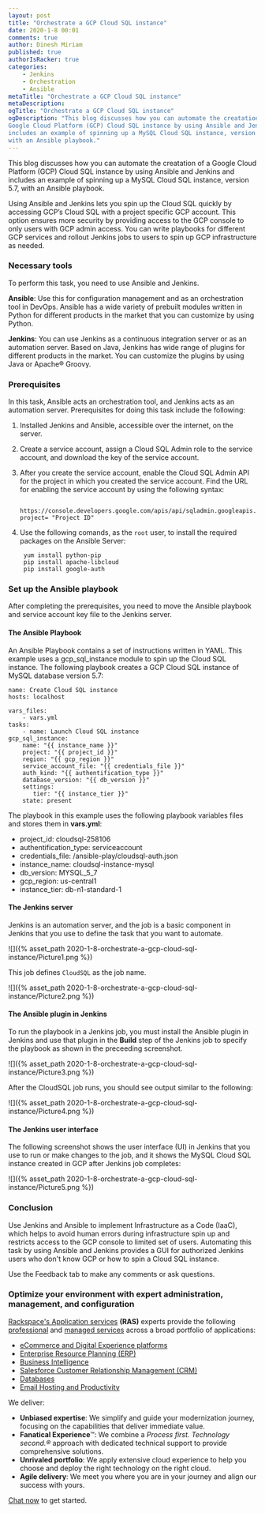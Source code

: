 ```yaml
---
layout: post
title: "Orchestrate a GCP Cloud SQL instance"
date: 2020-1-8 00:01
comments: true
author: Dinesh Miriam
published: true
authorIsRacker: true
categories:
    - Jenkins
    - Orchestration
    - Ansible
metaTitle: "Orchestrate a GCP Cloud SQL instance"
metaDescription:
ogTitle: "Orchestrate a GCP Cloud SQL instance"
ogDescription: "This blog discusses how you can automate the creatation of a
Google Cloud Platform (GCP) Cloud SQL instance by using Ansible and Jenkins and
includes an example of spinning up a MySQL Cloud SQL instance, version 5.7,
with an Ansible playbook."
---
```


This blog discusses how you can automate the creatation of a Google Cloud
Platform (GCP) Cloud SQL instance by using Ansible and Jenkins and includes an
example of spinning up a MySQL Cloud SQL instance, version 5.7, with an Ansible
playbook.

<!-- more -->

Using Ansible and Jenkins lets you spin up the Cloud SQL quickly by accessing
GCP’s Cloud SQL with a project specific GCP account. This option ensures more
security by providing access to the GCP console to only users with GCP admin
access. You can write playbooks for different GCP services and rollout Jenkins
jobs to users to spin up GCP infrastructure as needed.

### Necessary tools

To perform this task, you need to use Ansible and Jenkins.

**Ansible**: Use this for configuration management and as an orchestration tool
in DevOps. Ansible has a wide variety of prebuilt modules written in Python for
different products in the market that you can customize by using Python.

**Jenkins**: You can use Jenkins as a continuous integration server or as an
automation server. Based on Java, Jenkins has wide range of plugins for
different products in the market. You can customize the plugins by using Java
or Apache&reg; Groovy.

### Prerequisites

In this task, Ansible acts an orchestration tool, and Jenkins acts as an
automation server. Prerequisites for doing this task include the following:

1. Installed Jenkins and Ansible, accessible over the internet, on the server.

2. Create a service account, assign a Cloud SQL Admin role to the service
   account, and download the key of the service account.

3. After you create the service account, enable the Cloud SQL Admin API for the
   project in which you created the service account. Find the URL for enabling
   the service account by using the following syntax:

        https://console.developers.google.com/apis/api/sqladmin.googleapis.com/overview?project= "Project ID"

4. Use the following comands, as the `root` user, to install the required
   packages on the Ansible Server:

        yum install python-pip
        pip install apache-libcloud
        pip install google-auth

### Set up the Ansible playbook

After completing the prerequisites, you need to move the Ansible playbook and
service account key file to the Jenkins server.

#### The Ansible Playbook

An Ansible Playbook contains a set of instructions written in YAML. This example
uses a gcp\_sql\_instance module to spin up the Cloud SQL instance. The
following playbook creates a GCP Cloud SQL instance of MySQL database version 5.7:

    name: Create Cloud SQL instance
    hosts: localhost

    vars_files:
        - vars.yml
    tasks:
        - name: Launch Cloud SQL instance
    gcp_sql_instance:
        name: "{{ instance_name }}"
        project: "{{ project_id }}"
        region: "{{ gcp_region }}"
        service_account_file: "{{ credentials_file }}"
        auth_kind: "{{ authentification_type }}"
        database_version: "{{ db_version }}"
        settings:
           tier: "{{ instance_tier }}"
        state: present

The playbook in this example uses the following playbook variables files and
stores them in **vars.yml**:

-  project\_id: cloudsql-258106
-  authentification\_type: serviceaccount
-  credentials\_file: /ansible-play/cloudsql-auth.json
-  instance\_name: cloudsql-instance-mysql
-  db\_version: MYSQL\_5\_7
-  gcp\_region: us-central1
-  instance\_tier: db-n1-standard-1

#### The Jenkins server

Jenkins is an automation server, and the job is a basic component in Jenkins
that you use to define the task that you want to automate.

![]({% asset_path 2020-1-8-orchestrate-a-gcp-cloud-sql-instance/Picture1.png %})

This job defines `CloudSQL` as the job name.

![]({% asset_path 2020-1-8-orchestrate-a-gcp-cloud-sql-instance/Picture2.png %})

#### The Ansible plugin in Jenkins

To run the playbook in a Jenkins job, you must install the Ansible plugin in
Jenkins and use that plugin in the **Build** step of the Jenkins job to specify
the playbook as shown in the preceeding screenshot.

![]({% asset_path 2020-1-8-orchestrate-a-gcp-cloud-sql-instance/Picture3.png %})

After the CloudSQL job runs, you should see output similar to the following:

![]({% asset_path 2020-1-8-orchestrate-a-gcp-cloud-sql-instance/Picture4.png %})

#### The Jenkins user interface

The following screenshot shows the user interface (UI) in Jenkins that you use
to run or make changes to the job, and it shows the MySQL Cloud SQL instance
created in GCP after Jenkins job completes:

![]({% asset_path 2020-1-8-orchestrate-a-gcp-cloud-sql-instance/Picture5.png %})

### Conclusion

Use Jenkins and Ansible to implement Infrastructure as a Code (IaaC), which
helps to avoid human errors during infrastructure spin up and restricts access
to the GCP console to limited set of users. Automating this task by using
Ansible and Jenkins provides a GUI for authorized Jenkins users who don't know
GCP or how to spin a Cloud SQL instance.

Use the Feedback tab to make any comments or ask questions.

### Optimize your environment with expert administration, management, and configuration

[Rackspace's Application services](https://www.rackspace.com/application-management/managed-services)
**(RAS)** experts provide the following [professional](https://www.rackspace.com/application-management/professional-services)
and
[managed services](https://www.rackspace.com/application-management/managed-services) across
a broad portfolio of applications:

- [eCommerce and Digital Experience platforms](https://www.rackspace.com/ecommerce-digital-experience)
- [Enterprise Resource Planning (ERP)](https://www.rackspace.com/erp)
- [Business Intelligence](https://www.rackspace.com/business-intelligence)
- [Salesforce Customer Relationship Management (CRM)](https://www.rackspace.com/salesforce-managed-services)
- [Databases](https://www.rackspace.com/dba-services)
- [Email Hosting and Productivity](https://www.rackspace.com/email-hosting)

We deliver:

- **Unbiased expertise**: We simplify and guide your modernization journey,
focusing on the capabilities that deliver immediate value.
- **Fanatical Experience**&trade;: We combine a *Process first. Technology second.&reg;*
approach with dedicated technical support to provide comprehensive solutions.
- **Unrivaled portfolio**: We apply extensive cloud experience to help you
choose and deploy the right technology on the right cloud.
- **Agile delivery**: We meet you where you are in your journey and align
our success with yours.

[Chat now](https://www.rackspace.com/#chat) to get started.

